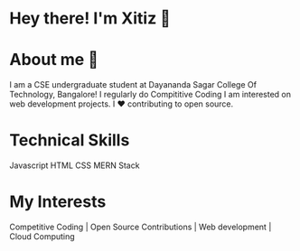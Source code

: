 # Hey there! I'm Xitiz 👋

# About me 👩
I am a CSE undergraduate student at Dayananda Sagar College Of Technology, Bangalore! I regularly do Compititive Coding I am interested  on web development projects.
I ❤ contributing to open source.

# Technical Skills
Javascript HTML CSS
 MERN Stack

# My Interests
Competitive Coding | Open Source Contributions | Web development | Cloud Computing
